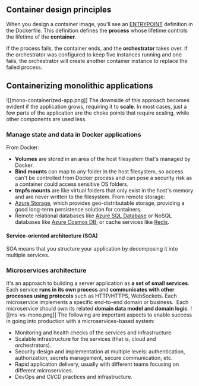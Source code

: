 ## Container design principles

When you design a container image, you'll see an [ENTRYPOINT](https://docs.docker.com/engine/reference/builder/#entrypoint) definition in the Dockerfile. This definition defines the **process** whose lifetime controls the lifetime of the **container**.

If the process fails, the container ends, and the **orchestrator** takes over. If the orchestrator was configured to keep five instances running and one fails, the orchestrator will create another container instance to replace the failed process.

## Containerizing monolithic applications
![[mono-containerized-app.png]]
The downside of this approach becomes evident if the application grows, requiring it to **scale**. In most cases, just a few parts of the application are the choke points that require scaling, while other components are used less.

### Manage state and data in Docker applications
From Docker:
- **Volumes** are stored in an area of the host filesystem that's managed by Docker.
- **Bind mounts** can map to any folder in the host filesystem, so access can't be controlled from Docker process and can pose a security risk as a container could access sensitive OS folders.
- **tmpfs mounts** are like virtual folders that only exist in the host's memory and are never written to the filesystem.
From remote storage:
-   [Azure Storage](https://azure.microsoft.com/documentation/services/storage/), which provides geo-distributable storage, providing a good long-term persistence solution for containers.
-   Remote relational databases like [Azure SQL Database](https://azure.microsoft.com/services/sql-database/) or NoSQL databases like [Azure Cosmos DB](https://learn.microsoft.com/en-us/azure/cosmos-db/introduction), or cache services like [Redis](https://redis.io/).

#### Service-oriented architecture (SOA)
SOA means that you structure your application by decomposing it into multiple services.

### Microservices architecture
It's an approach to building a server application as **a set of small services**.
Each service **runs in its own process** and **communicates with other processes using protocols** such as HTTP/HTTPS, WebSockets.
Each microservice implements a specific end-to-end domain or business.  Each microservice should own its related **domain data model and domain logic**.
![[ms-vs-mono.png]]
The following are important aspects to enable success in going into production with a microservices-based system:

- Monitoring and health checks of the services and infrastructure.
- Scalable infrastructure for the services (that is, cloud and orchestrators).
- Security design and implementation at multiple levels: authentication, authorization, secrets management, secure communication, etc.
- Rapid application delivery, usually with different teams focusing on different microservices.
- DevOps and CI/CD practices and infrastructure.